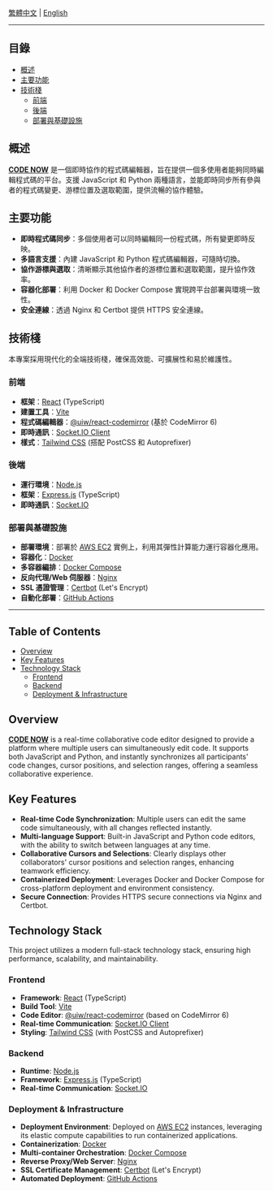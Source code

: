 [繁體中文](#繁體中文) | [English](#english)

---

<a name="繁體中文"></a>

## 目錄
*   [概述](#概述)
*   [主要功能](#主要功能)
*   [技術棧](#技術棧)
    *   [前端](#前端)
    *   [後端](#後端)
    *   [部署與基礎設施](#部署與基礎設施)

## 概述

[**CODE NOW**](https://codenow.rj-tw.com/) 是一個即時協作的程式碼編輯器，旨在提供一個多使用者能夠同時編輯程式碼的平台。支援 JavaScript 和 Python 兩種語言，並能即時同步所有參與者的程式碼變更、游標位置及選取範圍，提供流暢的協作體驗。

## 主要功能

*   **即時程式碼同步**：多個使用者可以同時編輯同一份程式碼，所有變更即時反映。
*   **多語言支援**：內建 JavaScript 和 Python 程式碼編輯器，可隨時切換。
*   **協作游標與選取**：清晰顯示其他協作者的游標位置和選取範圍，提升協作效率。
*   **容器化部署**：利用 Docker 和 Docker Compose 實現跨平台部署與環境一致性。
*   **安全連線**：透過 Nginx 和 Certbot 提供 HTTPS 安全連線。

## 技術棧

本專案採用現代化的全端技術棧，確保高效能、可擴展性和易於維護性。

### 前端

*   **框架**：[React](https://react.dev/) (TypeScript)
*   **建置工具**：[Vite](https://vitejs.dev/)
*   **程式碼編輯器**：[@uiw/react-codemirror](https://uiwjs.github.io/react-codemirror/) (基於 CodeMirror 6)
*   **即時通訊**：[Socket.IO Client](https://socket.io/docs/v4/client-api/)
*   **樣式**：[Tailwind CSS](https://tailwindcss.com/) (搭配 PostCSS 和 Autoprefixer)

### 後端

*   **運行環境**：[Node.js](https://nodejs.org/)
*   **框架**：[Express.js](https://expressjs.com/) (TypeScript)
*   **即時通訊**：[Socket.IO](https://socket.io/docs/v4/server-api/)

### 部署與基礎設施

*   **部署環境**：部署於 [AWS EC2](https://aws.amazon.com/ec2/) 實例上，利用其彈性計算能力運行容器化應用。
*   **容器化**：[Docker](https://www.docker.com/)
*   **多容器編排**：[Docker Compose](https://docs.docker.com/compose/)
*   **反向代理/Web 伺服器**：[Nginx](https://nginx.org/)
*   **SSL 憑證管理**：[Certbot](https://certbot.eff.org/) (Let's Encrypt)
*   **自動化部署**：[GitHub Actions](https://docs.github.com/en/actions)

---

<a name="english"></a>

## Table of Contents
*   [Overview](#project)
*   [Key Features](#key-features)
*   [Technology Stack](#technology-stack)
    *   [Frontend](#frontend)
    *   [Backend](#backend)
    *   [Deployment & Infrastructure](#deployment--infrastructure)

## Overview

[**CODE NOW**](https://codenow.rj-tw.com/) is a real-time collaborative code editor designed to provide a platform where multiple users can simultaneously edit code. It supports both JavaScript and Python, and instantly synchronizes all participants' code changes, cursor positions, and selection ranges, offering a seamless collaborative experience.

## Key Features

*   **Real-time Code Synchronization**: Multiple users can edit the same code simultaneously, with all changes reflected instantly.
*   **Multi-language Support**: Built-in JavaScript and Python code editors, with the ability to switch between languages at any time.
*   **Collaborative Cursors and Selections**: Clearly displays other collaborators' cursor positions and selection ranges, enhancing teamwork efficiency.
*   **Containerized Deployment**: Leverages Docker and Docker Compose for cross-platform deployment and environment consistency.
*   **Secure Connection**: Provides HTTPS secure connections via Nginx and Certbot.

## Technology Stack

This project utilizes a modern full-stack technology stack, ensuring high performance, scalability, and maintainability.

### Frontend

*   **Framework**: [React](https://react.dev/) (TypeScript)
*   **Build Tool**: [Vite](https://vitejs.dev/)
*   **Code Editor**: [@uiw/react-codemirror](https://uiwjs.github.io/react-codemirror/) (based on CodeMirror 6)
*   **Real-time Communication**: [Socket.IO Client](https://socket.io/docs/v4/client-api/)
*   **Styling**: [Tailwind CSS](https://tailwindcss.com/) (with PostCSS and Autoprefixer)

### Backend

*   **Runtime**: [Node.js](https://nodejs.org/)
*   **Framework**: [Express.js](https://expressjs.com/) (TypeScript)
*   **Real-time Communication**: [Socket.IO](https://socket.io/docs/v4/server-api/)

### Deployment & Infrastructure

*   **Deployment Environment**: Deployed on [AWS EC2](https://aws.amazon.com/ec2/) instances, leveraging its elastic compute capabilities to run containerized applications.
*   **Containerization**: [Docker](https://www.docker.com/)
*   **Multi-container Orchestration**: [Docker Compose](https://docs.docker.com/compose/)
*   **Reverse Proxy/Web Server**: [Nginx](https://nginx.org/)
*   **SSL Certificate Management**: [Certbot](https://certbot.eff.org/) (Let's Encrypt)
*   **Automated Deployment**: [GitHub Actions](https://docs.github.com/en/actions)